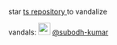 star 
<a href="https://github.com/avi-amalanshu/avi-amalanshu/">
    ts repository
</a> 
to vandalize

vandals: <!-- manual --> <img src="https://avatars.githubusercontent.com/u/8667064" alt="subodh-kumar" width="24"/> [@subodh-kumar](https://github.com/subodh-kumar)
